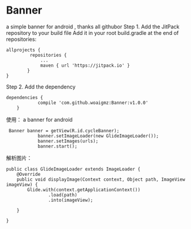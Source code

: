 # Banner
a simple banner for android , thanks all githubor
Step 1. Add the JitPack repository to your build file
Add it in your root build.gradle at the end of repositories:
```
allprojects {
		 repositories {
			 ...
			 maven { url 'https://jitpack.io' }
		}
}
```
 Step 2. Add the dependency
```
dependencies {
	        compile 'com.github.woaigmz:Banner:v1.0.0'
	}
```
 
使用：
a banner for android
```
 Banner banner = getView(R.id.cycleBanner);
            banner.setImageLoader(new GlideImageLoader());
            banner.setImages(urls);
            banner.start();
```
解析图片：
```
public class GlideImageLoader extends ImageLoader {
    @Override
    public void displayImage(Context context, Object path, ImageView imageView) {
        Glide.with(context.getApplicationContext())
                .load(path)
                .into(imageView);

    }

}
```
